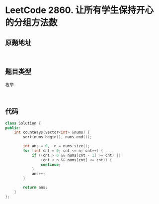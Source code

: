 # LeetCode 2860. 让所有学生保持开心的分组方法数

## 原题地址

[](https://leetcode.cn/problems/happy-students)


<br/>

## 题目类型

枚举


<br/>

## 代码
```C++
class Solution {
public:
    int countWays(vector<int> &nums) {
        sort(nums.begin(), nums.end());

        int ans = 0,  n = nums.size();
        for (int cnt = 0; cnt <= n; cnt++) {
            if ((cnt > 0 && nums[cnt - 1] >= cnt) ||
                (cnt < n && nums[cnt] <= cnt)) {
                continue;
            }
            ans++;
        }

        return ans;
    }
};
```
